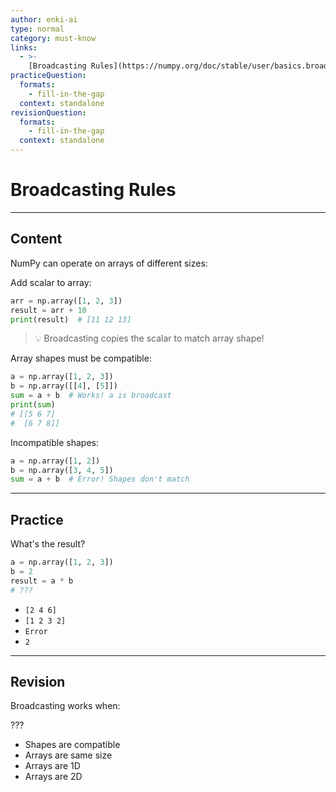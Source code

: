 ```yaml
---
author: enki-ai
type: normal
category: must-know
links:
  - >-
    [Broadcasting Rules](https://numpy.org/doc/stable/user/basics.broadcasting.html){website}
practiceQuestion:
  formats:
    - fill-in-the-gap
  context: standalone
revisionQuestion:
  formats:
    - fill-in-the-gap
  context: standalone
---
```


# Broadcasting Rules

---

## Content

NumPy can operate on arrays of different sizes:

Add scalar to array:

```python
arr = np.array([1, 2, 3])
result = arr + 10
print(result)  # [11 12 13]
```

> 💡 Broadcasting copies the scalar to match array shape!

Array shapes must be compatible:

```python
a = np.array([1, 2, 3])
b = np.array([[4], [5]])
sum = a + b  # Works! a is broadcast
print(sum)
# [[5 6 7]
#  [6 7 8]]
```

Incompatible shapes:

```python
a = np.array([1, 2])
b = np.array([3, 4, 5])
sum = a + b  # Error! Shapes don't match
```

---

## Practice

What's the result?

```python
a = np.array([1, 2, 3])
b = 2
result = a * b
# ???
```

- `[2 4 6]`
- `[1 2 3 2]`
- `Error`
- `2`

---

## Revision

Broadcasting works when:

???

- Shapes are compatible
- Arrays are same size
- Arrays are 1D
- Arrays are 2D
